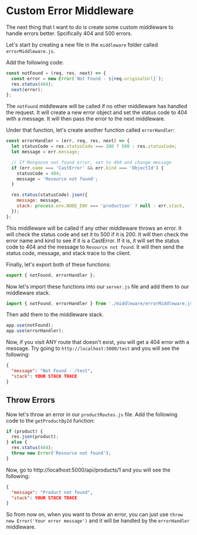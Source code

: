# Custom Error Middleware

The next thing that I want to do is create some custom middleware to handle errors better. Spcifically 404 and 500 errors.

Let's start by creating a new file in the `middleware` folder called `errorMiddleware.js`.

Add the following code:

```js
const notFound = (req, res, next) => {
  const error = new Error(`Not Found - ${req.originalUrl}`);
  res.status(404);
  next(error);
};
```

The `notFound` middleware will be called if no other middleware has handled the request. It will create a new error object and set the status code to 404 with a message. It will then pass the error to the next middleware.

Under that function, let's create another function called `errorHandler`:

```js
const errorHandler = (err, req, res, next) => {
  let statusCode = res.statusCode === 200 ? 500 : res.statusCode;
  let message = err.message;

  // If Mongoose not found error, set to 404 and change message
  if (err.name === 'CastError' && err.kind === 'ObjectId') {
    statusCode = 404;
    message = 'Resource not found';
  }

  res.status(statusCode).json({
    message: message,
    stack: process.env.NODE_ENV === 'production' ? null : err.stack,
  });
};
```

This middleware will be called if any other middleware throws an error. It will check the status code and set it to 500 if it is 200. It will then check the error name and kind to see if it is a CastError. If it is, it will set the status code to 404 and the message to `Resource not found`. It will then send the status code, message, and stack trace to the client.

Finally, let's export both of these functions:

```js
export { notFound, errorHandler };
```

Now let's import these functions into our `server.js` file and add them to our middleware stack.

```js
import { notFound, errorHandler } from './middleware/errorMiddleware.js';
```

Then add them to the middleware stack.

```js
app.use(notFound);
app.use(errorHandler);
```

Now, if you visit ANY route that doesn't exist, you will get a 404 error with a message. Try going to `http://localhost:5000/test` and you will see the following:

```json
{
  "message": "Not Found - /test",
  "stack": YOUR STACK TRACE
}
```

## Throw Errors

Now let's throw an error in our `productRoutes.js` file. Add the following code to the `getProductById` function:

```js
if (product) {
  res.json(product);
} else {
  res.status(404);
  throw new Error('Resource not found');
}
```

Now, go to http://localhost:5000/api/products/1 and you will see the following:

```json
{
  "message": "Product not found",
  "stack": YOUR STACK TRACE
}
```

So from now on, when you want to throw an error, you can just use `throw new Error('Your error message')` and it will be handled by the `errorHandler` middleware.
